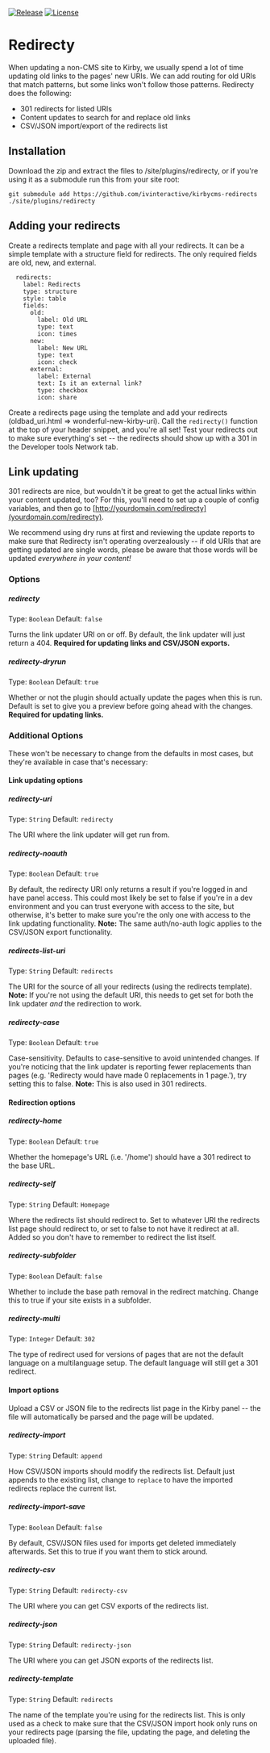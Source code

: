 [![Release](https://img.shields.io/github/release/ivinteractive/kirbycms-redirects.svg)](https://github.com/ivinteractive/kirbycms-redirects/releases)
[![License](https://img.shields.io/github/license/ivinteractive/kirbycms-redirects.svg)](https://raw.githubusercontent.com/ivinteractive/kirbycms-redirects/master/license.md)

# Redirecty

When updating a non-CMS site to Kirby, we usually spend a lot of time updating old links to the pages' new URIs. We can add routing for old URIs that match patterns, but some links won't follow those patterns. Redirecty does the following:

- 301 redirects for listed URIs
- Content updates to search for and replace old links
- CSV/JSON import/export of the redirects list

## Installation

Download the zip and extract the files to /site/plugins/redirecty, or if you're using it as a submodule run this from your site root:

```
git submodule add https://github.com/ivinteractive/kirbycms-redirects ./site/plugins/redirecty
```

## Adding your redirects

Create a redirects template and page with all your redirects. It can be a simple template with a structure field for redirects. The only required fields are old, new, and external.

```
  redirects:
    label: Redirects
    type: structure
    style: table
    fields:
      old:
        label: Old URL
        type: text
        icon: times
      new:
        label: New URL
        type: text
        icon: check
      external:
        label: External
        text: Is it an external link?
        type: checkbox
        icon: share
```

Create a redirects page using the template and add your redirects (oldbad_uri.html => wonderful-new-kirby-uri). Call the ```redirecty()``` function at the top of your header snippet, and you're all set! Test your redirects out to make sure everything's set -- the redirects should show up with a 301 in the Developer tools Network tab.

## Link updating

301 redirects are nice, but wouldn't it be great to get the actual links within your content updated, too? For this, you'll need to set up a couple of config variables, and then go to [http://yourdomain.com/redirecty](yourdomain.com/redirecty).

We recommend using dry runs at first and reviewing the update reports to make sure that Redirecty isn't operating overzealously -- if old URIs that are getting updated are single words, please be aware that those words will be updated *everywhere in your content!*

### Options

##### redirecty
Type: ```Boolean``` Default: ```false```

Turns the link updater URI on or off. By default, the link updater will just return a 404. **Required for updating links and CSV/JSON exports.**

##### redirecty-dryrun

Type: ```Boolean``` Default: ```true```

Whether or not the plugin should actually update the pages when this is run. Default is set to give you a preview before going ahead with the changes. **Required for updating links.**

### Additional Options

These won't be necessary to change from the defaults in most cases, but they're available in case that's necessary:

#### Link updating options

##### redirecty-uri

Type: ```String``` Default: ```redirecty```

The URI where the link updater will get run from.

##### redirecty-noauth

Type: ```Boolean``` Default: ```true```

By default, the redirecty URI only returns a result if you're logged in and have panel access. This could most likely be set to false if you're in a dev environment and you can trust everyone with access to the site, but otherwise, it's better to make sure you're the only one with access to the link updating functionality. **Note:** The same auth/no-auth logic applies to the CSV/JSON export functionality.

##### redirects-list-uri

Type: ```String``` Default: ```redirects```

The URI for the source of all your redirects (using the redirects template). **Note:** If you're not using the default URI, this needs to get set for both the link updater *and* the redirection to work.

##### redirecty-case

Type: ```Boolean``` Default: ```true```

Case-sensitivity. Defaults to case-sensitive to avoid unintended changes. If you're noticing that the link updater is reporting fewer replacements than pages (e.g. 'Redirecty would have made 
0 replacements in 1 page.'), try setting this to false. **Note:** This is also used in 301 redirects.

#### Redirection options

##### redirecty-home

Type: ```Boolean``` Default: ```true```

Whether the homepage's URL (i.e. '/home') should have a 301 redirect to the base URL.

##### redirecty-self

Type: ```String``` Default: ```Homepage```

Where the redirects list should redirect to. Set to whatever URI the redirects list page should redirect to, or set to false to not have it redirect at all. Added so you don't have to remember to redirect the list itself.

##### redirecty-subfolder

Type: ```Boolean``` Default: ```false```

Whether to include the base path removal in the redirect matching. Change this to true if your site exists in a subfolder.

##### redirecty-multi

Type: ```Integer``` Default: ```302```

The type of redirect used for versions of pages that are not the default language on a multilanguage setup. The default language will still get a 301 redirect.

#### Import options

Upload a CSV or JSON file to the redirects list page in the Kirby panel -- the file will automatically be parsed and the page will be updated.

##### redirecty-import

Type: ```String``` Default: ```append```

How CSV/JSON imports should modify the redirects list. Default just appends to the existing list, change to ```replace``` to have the imported redirects replace the current list.

##### redirecty-import-save

Type: ```Boolean``` Default: ```false```

By default, CSV/JSON files used for imports get deleted immediately afterwards. Set this to true if you want them to stick around.

##### redirecty-csv

Type: ```String``` Default: ```redirecty-csv```

The URI where you can get CSV exports of the redirects list.

##### redirecty-json

Type: ```String``` Default: ```redirecty-json```

The URI where you can get JSON exports of the redirects list.

##### redirecty-template

Type: ```String``` Default: ```redirects```

The name of the template you're using for the redirects list. This is only used as a check to make sure that the CSV/JSON import hook only runs on your redirects page (parsing the file, updating the page, and deleting the uploaded file).
